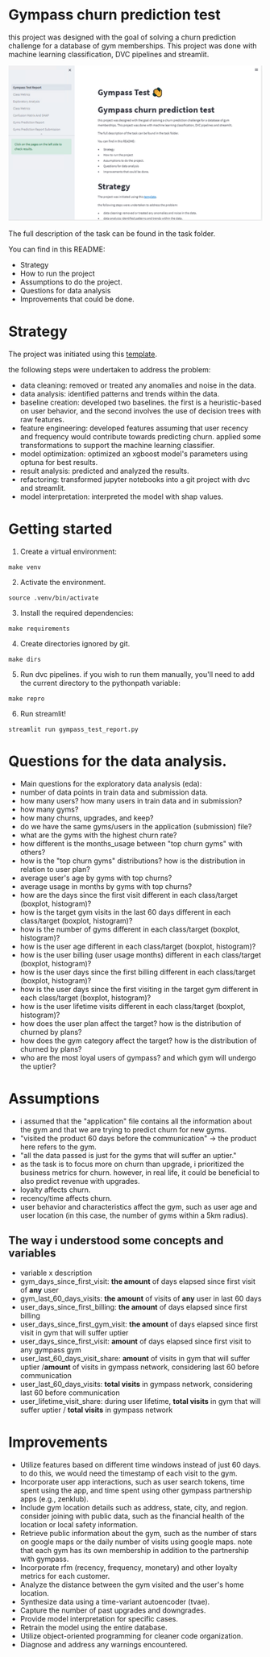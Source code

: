 # Gympass churn prediction test
this project was designed with the goal of solving a churn prediction challenge for a database of gym memberships. This project was done with machine learning classification, DVC pipelines and streamlit.

![png](projeto.png)

The full description of the task can be found in the task folder.

You can find in this README:
- Strategy
- How to run the project
- Assumptions to do the project.
- Questions for data analysis
- Improvements that could be done.

# Strategy
The project was initiated using this [template](https://github.com/gerbeldo/cookiecutter-dvc/tree/main). 

the following steps were undertaken to address the problem:

- data cleaning: removed or treated any anomalies and noise in the data.
- data analysis: identified patterns and trends within the data.
- baseline creation: developed two baselines. the first is a heuristic-based on user behavior, and the second involves the use of decision trees with raw features.
- feature engineering: developed features assuming that user recency and frequency would contribute towards predicting churn. applied some transformations to support the machine learning classifier.
- model optimization: optimized an xgboost model's parameters using optuna for best results.
- result analysis: predicted and analyzed the results.
- refactoring: transformed jupyter notebooks into a git project with dvc and streamlit.
- model interpretation: interpreted the model with shap values.

# Getting started
1. Create a virtual environment:
```
make venv 
```
2. Activate the environment.
```
source .venv/bin/activate
```
3. Install the required dependencies:
```
make requirements
```
4. Create directories ignored by git.
```
make dirs
```
5. Run dvc pipelines. if you wish to run them manually, you'll need to add the current directory to the pythonpath variable:
```
make repro
```
6. Run streamlit!
```
streamlit run gympass_test_report.py
```

# Questions for the data analysis.
- Main questions for the exploratory data analysis (eda):
 - number of data points in train data and submission data.
- how many users? how many users in train data and in submission?
- how many gyms?
- how many churns, upgrades, and keep?
- do we have the same gyms/users in the application (submission) file?
- what are the gyms with the highest churn rate?
- how different is the months_usage between "top churn gyms" with others?
- how is the "top churn gyms" distributions? how is the distribution in relation to user plan?
- average user's age by gyms with top churns?
- average usage in months by gyms with top churns?
- how are the days since the first visit different in each class/target (boxplot, histogram)?
- how is the target gym visits in the last 60 days different in each class/target (boxplot, histogram)?
- how is the number of gyms different in each class/target (boxplot, histogram)?
- how is the user age different in each class/target (boxplot, histogram)?
- how is the user billing (user usage months) different in each class/target (boxplot, histogram)?
- how is the user days since the first billing different in each class/target (boxplot, histogram)?
- how is the user days since the first visiting in the target gym different in each class/target (boxplot, histogram)?
- how is the user lifetime visits different in each class/target (boxplot, histogram)?
- how does the user plan affect the target? how is the distribution of churned by plans?
- how does the gym category affect the target? how is the distribution of churned by plans?
- who are the most loyal users of gympass? and which gym will undergo the uptier?

#  Assumptions
- i assumed that the "application" file contains all the information about the gym and that we are trying to predict churn for new gyms.
- "visited the product 60 days before the communication" → the product here refers to the gym.
- "all the data passed is just for the gyms that will suffer an uptier."
- as the task is to focus more on churn than upgrade, i prioritized the business metrics for churn. however, in real life, it could be beneficial to also predict revenue with upgrades.
- loyalty affects churn.
- recency/time affects churn.
- user behavior and characteristics affect the gym, such as user age and user location (in this case, the number of gyms within a 5km radius).
## The way i understood some concepts and variables
 
- variable x description
 - gym_days_since_first_visit: **the amount** of	days elapsed since first visit of **any** user
 - gym_last_60_days_visits: **the amount** of visits of **any** user in last 60 days
 - user_days_since_first_billing: **the amount** of days elapsed since first billing
 - user_days_since_first_gym_visit:	**the amount** of days elapsed since first visit in gym that will suffer uptier
 - user_days_since_first_visit: **amount** of days elapsed since first visit to any gympass gym
 - user_last_60_days_visit_share: **amount** of visits in gym that will suffer uptier /**amount** of visits in gympass network, considering last 60 before communication
 - user_last_60_days_visits:	**total visits** in gympass network, considering last 60 before communication
 - user_lifetime_visit_share:	during user lifetime, **total visits** in gym that will suffer uptier / **total visits** in gympass network

# Improvements
- Utilize features based on different time windows instead of just 60 days. to do this, we would need the timestamp of each visit to the gym.
- Incorporate user app interactions, such as user search tokens, time spent using the app, and time spent using other gympass partnership apps (e.g., zenklub).
- Include gym location details such as address, state, city, and region. consider joining with public data, such as the financial health of the location or local safety information.
- Retrieve public information about the gym, such as the number of stars on google maps or the daily number of visits using google maps. note that each gym has its own membership in addition to the partnership with gympass.
- Incorporate rfm (recency, frequency, monetary) and other loyalty metrics for each customer.
- Analyze the distance between the gym visited and the user's home location.
- Synthesize data using a time-variant autoencoder (tvae).
- Capture the number of past upgrades and downgrades.
- Provide model interpretation for specific cases.
- Retrain the model using the entire database.
- Utilize object-oriented programming for cleaner code organization.
- Diagnose and address any warnings encountered.
